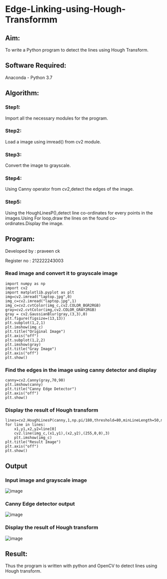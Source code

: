 # Edge-Linking-using-Hough-Transformm
## Aim:
To write a Python program to detect the lines using Hough Transform.

## Software Required:
Anaconda - Python 3.7

## Algorithm:
### Step1:

Import all the necessary modules for the program.
### Step2:

Load a image using imread() from cv2 module.
### Step3:

Convert the image to grayscale.
### Step4:

Using Canny operator from cv2,detect the edges of the image.
### Step5:

Using the HoughLinesP(),detect line co-ordinates for every points in the images.Using For loop,draw the lines on the found co-ordinates.Display the image.
## Program:

Developed by : praveen ck

Register no : 212222243003

### Read image and convert it to grayscale image
```
import numpy as np
import cv2
import matplotlib.pyplot as plt
img=cv2.imread("laptop.jpg",0)
img_c=cv2.imread("laptop.jpg",1)
img_c=cv2.cvtColor(img_c,cv2.COLOR_BGR2RGB)
gray=cv2.cvtColor(img,cv2.COLOR_GRAY2RGB)
gray = cv2.GaussianBlur(gray,(3,3),0)
plt.figure(figsize=(13,13))
plt.subplot(1,2,1)
plt.imshow(img_c)
plt.title("Original Image")
plt.axis("off")
plt.subplot(1,2,2)
plt.imshow(gray)
plt.title("Gray Image")
plt.axis("off")
plt.show()
```
### Find the edges in the image using canny detector and display
```
canny=cv2.Canny(gray,70,90)
plt.imshow(canny)
plt.title("Canny Edge Detector")
plt.axis("off")
plt.show()
```
### Display the result of Hough transform
```
lines=cv2.HoughLinesP(canny,1,np.pi/180,threshold=80,minLineLength=50,maxLineGap=250)
for line in lines:
    x1,y1,x2,y2=line[0]
    cv2.line(img_c,(x1,y1),(x2,y2),(255,0,0),3)
    plt.imshow(img_c)
plt.title("Result Image")
plt.axis("off")
plt.show()
```
## Output

### Input image and grayscale image
![image](https://github.com/22009150/Edge-Linking-using-Hough-Transformm/assets/118708624/f0fe3faf-01c0-4af8-91f0-9d257293c1b0)



### Canny Edge detector output
![image](https://github.com/22009150/Edge-Linking-using-Hough-Transformm/assets/118708624/1e70bc7d-3dad-4251-8581-33c838fcff53)



### Display the result of Hough transform
![image](https://github.com/22009150/Edge-Linking-using-Hough-Transformm/assets/118708624/29f6b009-72d4-4536-b960-d9ff05e1f982)


## Result:
Thus the program is written with python and OpenCV to detect lines using Hough transform.
